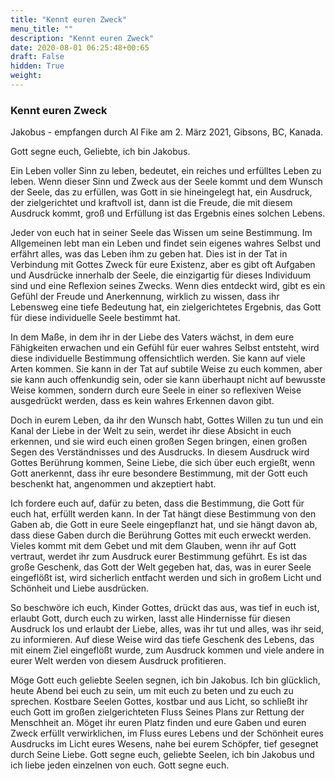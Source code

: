 ```yaml
---
title: "Kennt euren Zweck"
menu_title: ""
description: "Kennt euren Zweck"
date: 2020-08-01 06:25:48+00:65
draft: False
hidden: True
weight:
---
```

### Kennt euren Zweck

Jakobus - empfangen durch Al Fike am 2. März 2021, Gibsons, BC, Kanada.

Gott segne euch, Geliebte, ich bin Jakobus.

Ein Leben voller Sinn zu leben, bedeutet, ein reiches und erfülltes Leben zu leben. Wenn dieser Sinn und Zweck aus der Seele kommt und dem Wunsch der Seele, das zu erfüllen, was Gott in sie hineingelegt hat, ein Ausdruck, der zielgerichtet und kraftvoll ist, dann ist die Freude, die mit diesem Ausdruck kommt, groß und Erfüllung ist das Ergebnis eines solchen Lebens.

Jeder von euch hat in seiner Seele das Wissen um seine Bestimmung. Im Allgemeinen lebt man ein Leben und findet sein eigenes wahres Selbst und erfährt alles, was das Leben ihm zu geben hat. Dies ist in der Tat in Verbindung mit Gottes Zweck für eure Existenz, aber es gibt oft Aufgaben und Ausdrücke innerhalb der Seele, die einzigartig für dieses Individuum sind und eine Reflexion seines Zwecks. Wenn dies entdeckt wird, gibt es ein Gefühl der Freude und Anerkennung, wirklich zu wissen, dass ihr Lebensweg eine tiefe Bedeutung hat, ein zielgerichtetes Ergebnis, das Gott für diese individuelle Seele bestimmt hat.

In dem Maße, in dem ihr in der Liebe des Vaters wächst, in dem eure Fähigkeiten erwachen und ein Gefühl für euer wahres Selbst entsteht, wird diese individuelle Bestimmung offensichtlich werden. Sie kann auf viele Arten kommen. Sie kann in der Tat auf subtile Weise zu euch kommen, aber sie kann auch offenkundig sein, oder sie kann überhaupt nicht auf bewusste Weise kommen, sondern durch eure Seele in einer so reflexiven Weise ausgedrückt werden, dass es kein wahres Erkennen davon gibt.

Doch in eurem Leben, da ihr den Wunsch habt, Gottes Willen zu tun und ein Kanal der Liebe in der Welt zu sein, werdet ihr diese Absicht in euch erkennen, und sie wird euch einen großen Segen bringen, einen großen Segen des Verständnisses und des Ausdrucks. In diesem Ausdruck wird Gottes Berührung kommen, Seine Liebe, die sich über euch ergießt, wenn Gott anerkennt, dass ihr eure besondere Bestimmung, mit der Gott euch beschenkt hat, angenommen und akzeptiert habt.

Ich fordere euch auf, dafür zu beten, dass die Bestimmung, die Gott für euch hat, erfüllt werden kann. In der Tat hängt diese Bestimmung von den Gaben ab, die Gott in eure Seele eingepflanzt hat, und sie hängt davon ab, dass diese Gaben durch die Berührung Gottes mit euch erweckt werden. Vieles kommt mit dem Gebet und mit dem Glauben, wenn ihr auf Gott vertraut, werdet ihr zum Ausdruck eurer Bestimmung geführt. Es ist das große Geschenk, das Gott der Welt gegeben hat, das, was in eurer Seele eingeflößt ist, wird sicherlich entfacht werden und sich in großem Licht und Schönheit und Liebe ausdrücken.

So beschwöre ich euch, Kinder Gottes, drückt das aus, was tief in euch ist, erlaubt Gott, durch euch zu wirken, lasst alle Hindernisse für diesen Ausdruck los und erlaubt der Liebe, alles, was ihr tut und alles, was ihr seid, zu informieren. Auf diese Weise wird das tiefe Geschenk des Lebens, das mit einem Ziel eingeflößt wurde, zum Ausdruck kommen und viele andere in eurer Welt werden von diesem Ausdruck profitieren.

Möge Gott euch geliebte Seelen segnen, ich bin Jakobus. Ich bin glücklich, heute Abend bei euch zu sein, um mit euch zu beten und zu euch zu sprechen. Kostbare Seelen Gottes, kostbar und aus Licht, so schließt ihr euch Gott im großen zielgerichteten Fluss Seines Plans zur Rettung der Menschheit an. Möget ihr euren Platz finden und eure Gaben und euren Zweck erfüllt verwirklichen, im Fluss eures Lebens und der Schönheit eures Ausdrucks im Licht eures Wesens, nahe bei eurem Schöpfer, tief gesegnet durch Seine Liebe. Gott segne euch, geliebte Seelen, ich bin Jakobus und ich liebe jeden einzelnen von euch. Gott segne euch.
